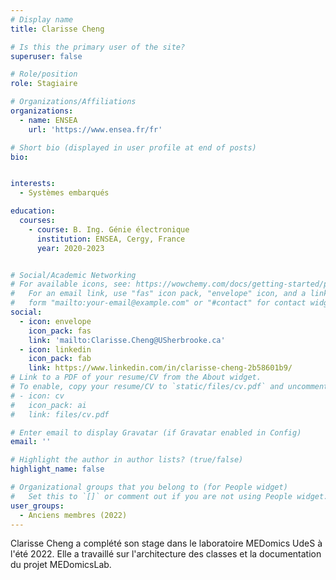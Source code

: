 ```yaml
---
# Display name
title: Clarisse Cheng

# Is this the primary user of the site?
superuser: false

# Role/position
role: Stagiaire

# Organizations/Affiliations
organizations:
  - name: ENSEA
    url: 'https://www.ensea.fr/fr'

# Short bio (displayed in user profile at end of posts)
bio: 


interests:
  - Systèmes embarqués

education:
  courses:
    - course: B. Ing. Génie électronique
      institution: ENSEA, Cergy, France
      year: 2020-2023


# Social/Academic Networking
# For available icons, see: https://wowchemy.com/docs/getting-started/page-builder/#icons
#   For an email link, use "fas" icon pack, "envelope" icon, and a link in the
#   form "mailto:your-email@example.com" or "#contact" for contact widget.
social:
  - icon: envelope
    icon_pack: fas
    link: 'mailto:Clarisse.Cheng@USherbrooke.ca'
  - icon: linkedin
    icon_pack: fab
    link: https://www.linkedin.com/in/clarisse-cheng-2b58601b9/
# Link to a PDF of your resume/CV from the About widget.
# To enable, copy your resume/CV to `static/files/cv.pdf` and uncomment the lines below.
# - icon: cv
#   icon_pack: ai
#   link: files/cv.pdf

# Enter email to display Gravatar (if Gravatar enabled in Config)
email: ''

# Highlight the author in author lists? (true/false)
highlight_name: false

# Organizational groups that you belong to (for People widget)
#   Set this to `[]` or comment out if you are not using People widget.
user_groups:
  - Anciens membres (2022)
---
```


Clarisse Cheng a complété son stage dans le laboratoire MEDomics UdeS à l'été 2022. Elle a travaillé sur l'architecture
des classes et la documentation du projet MEDomicsLab.
